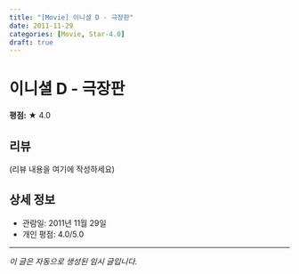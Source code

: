 ```yaml
---
title: "[Movie] 이니셜 D - 극장판"
date: 2011-11-29
categories: [Movie, Star-4.0]
draft: true
---
```


# 이니셜 D - 극장판

**평점:** ★ 4.0

## 리뷰

(리뷰 내용을 여기에 작성하세요)

## 상세 정보

- 관람일: 2011년 11월 29일
- 개인 평점: 4.0/5.0

---

*이 글은 자동으로 생성된 임시 글입니다.*
